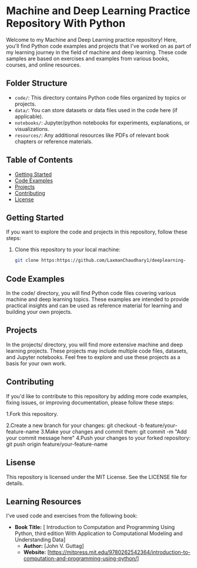# Machine and Deep Learning Practice Repository With Python 

Welcome to my Machine and Deep Learning practice repository! Here, you'll find Python code examples and projects that I've worked on as part of my learning journey in the field of machine and deep learning. These code samples are based on exercises and examples from various books, courses, and online resources.

## Folder Structure

- `code/`: This directory contains Python code files organized by topics or projects.
- `data/`: You can store datasets or data files used in the code here (if applicable).
- `notebooks/`: Jupyter/python notebooks for experiments, explanations, or visualizations.
- `resources/`: Any additional resources like PDFs of relevant book chapters or reference materials.

## Table of Contents

- [Getting Started](#getting-started)
- [Code Examples](#code-examples)
- [Projects](#projects)
- [Contributing](#contributing)
- [License](#license)

## Getting Started

If you want to explore the code and projects in this repository, follow these steps:

1. Clone this repository to your local machine:
   ```bash
   git clone https:https://github.com/LaxmanChaudhary1/deeplearning-

## Code Examples
In the code/ directory, you will find Python code files covering various machine and deep learning topics. These examples are intended to provide practical insights and can be used as reference material for learning and building your own projects.

## Projects 
In the projects/ directory, you will find more extensive machine and deep learning projects. These projects may include multiple code files, datasets, and Jupyter notebooks. Feel free to explore and use these projects as a basis for your own work.

## Contributing 
If you'd like to contribute to this repository by adding more code examples, fixing issues, or improving documentation, please follow these steps:

1.Fork this repository.

2.Create a new branch for your changes:
   git checkout -b feature/your-feature-name
3.Make your changes and commit them:
   git commit -m "Add your commit message here"
4.Push your changes to your forked repository:
   git push origin feature/your-feature-name
   
## Lisense
This repository is licensed under the MIT License. See the LICENSE file for details.

## Learning Resources

I've used code and exercises from the following book:

- **Book Title:** [
Introduction to Computation and Programming Using Python, third edition
With Application to Computational Modeling and Understanding Data]
  - **Author:** [John V. Guttag]
  - **Website:** [https://mitpress.mit.edu/9780262542364/introduction-to-computation-and-programming-using-python/]
